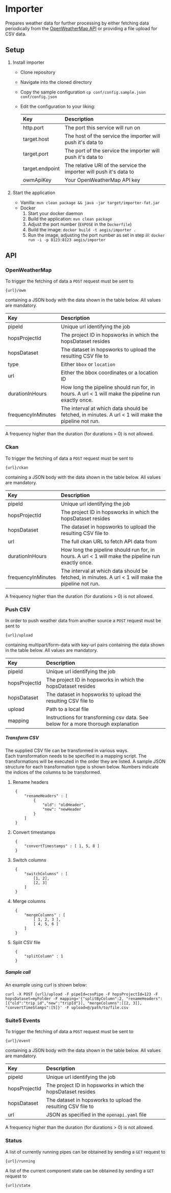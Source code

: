 # Importer

Prepares weather data for further processing by either fetching data periodically from the [OpenWeatherMap API](https://openweathermap.org/api)
or providing a file upload for CSV data.

## Setup

1. Install importer
    - Clone repository
    - Navigate into the cloned directory
    - Copy the sample configuration `cp conf/config.sample.json conf/config.json`
    - Edit the configuration to your liking:

        |Key|Description|
        |:--- |:---|
        |http.port| The port this service will run on |
        |target.host| The host of the service the importer will push it's data to |
        |target.port| The port of the service the importer will push it's data to |
        |target.endpoint| The relative URI of the service the importer will push it's data to |
        |owmApiKey| Your OpenWeatherMap API key |

2. Start the application
    - Vanilla: `mvn clean package && java -jar target/importer-fat.jar`
    - Docker
        1. Start your docker daemon
        2. Build the application: `mvn clean package`
        3. Adjust the port number (`EXPOSE` in the `Dockerfile`)
        4. Build the image: `docker build -t aegis/importer .`
        5. Run the image, adjusting the port number as set in step _iii_: `docker run -i -p 8123:8123 aegis/importer`

## API

### OpenWeatherMap

To trigger the fetching of data a `POST` request must be sent to

    {url}/owm

containing a JSON body with the data shown in the table below. All values are mandatory.

|Key|Description|
|:--- |:---|
|pipeId| Unique url identifying the job |
|hopsProjectId| The project ID in hopsworks in which the hopsDataset resides |
|hopsDataset| The dataset in hopsworks to upload the resulting CSV file to |
|type| Either `bbox` or `location` |
|url| Either the bbox coordinates or a location ID |
|durationInHours| How long the pipeline should run for, in hours. A url < 1 will make the pipeline run exactly once. |
|frequencyInMinutes| The interval at which data should be fetched, in minutes. A url < 1 will make the pipeline not run. |

A frequency higher than the duration (for durations > 0) is not allowed.

### Ckan

To trigger the fetching of data a `POST` request must be sent to

    {url}/ckan

containing a JSON body with the data shown in the table below. All values are mandatory.

|Key|Description|
|:--- |:---|
|pipeId| Unique url identifying the job |
|hopsProjectId| The project ID in hopsworks in which the hopsDataset resides |
|hopsDataset| The dataset in hopsworks to upload the resulting CSV file to |
|url| The full ckan URL to fetch API data from |
|durationInHours| How long the pipeline should run for, in hours. A url < 1 will make the pipeline run exactly once. |
|frequencyInMinutes| The interval at which data should be fetched, in minutes. A url < 1 will make the pipeline not run. |

A frequency higher than the duration (for durations > 0) is not allowed.

### Push CSV

In order to push weather data from another source a `POST` request must be sent to

    {url}/upload

containing multipart/form-data with key-url pairs containing the data shown in the table below. All values are mandatory.

|Key|Description|
|:--- |:---|
|pipeId| Unique url identifying the job |
|hopsProjectId| The project ID in hopsworks in which the hopsDataset resides |
|hopsDataset| The dataset in hopsworks to upload the resulting CSV file to |
|upload| Path to a local file |
|mapping| Instructions for transforming csv data. See below for a more thorough explanation |

##### Transform CSV

The supplied CSV file can be transformed in various ways.    
Each transformation needs to be specified in a mapping script.
The transformations will be executed in the order they are listed.
A sample JSON structure for each transformation type is shown below.
Numbers indicate the indices of the columns to be transformed.

1. Rename headers

        {
            "renameHeaders" : [
                {   
                    "old": "oldHeader",
                    "new": "newHeader
                }
            ]   
        }

2. Convert timestamps

        {
            "convertTimestamps" : [ 1, 5, 8 ]   
        }

3. Switch columns

        {
            "switchColumns" : [
                [1, 2],
                [2, 3]
            ]
        }


4. Merge columns

        {
            "mergeColumns" : [
                [ 1, 2, 3 ],
                [ 4, 5, 6 ]               
            ]
        }

5. Split CSV file

        {
            "splitColumn" : 1
        }        

##### Sample call

An example using curl is shown below:

    curl -X POST {url}/upload -F pipeId=csvPipe -F hopsProjectId=123 -F hopsDataset=myFolder -F mapping='{"splitByColumn":2, "renameHeaders":[{"old":"trip_id","new":"tripId"}], "mergeColumns":[[2, 3]], "convertTimeStamps":[5]}' -F upload=@/path/to/file.csv

### Suite5 Events

To trigger the fetching of data a `POST` request must be sent to

    {url}/event

containing a JSON body with the data shown in the table below. All values are mandatory.

|Key|Description|
|:--- |:---|
|pipeId| Unique url identifying the job |
|hopsProjectId| The project ID in hopsworks in which the hopsDataset resides |
|hopsDataset| The dataset in hopsworks to upload the resulting CSV file to |
|url| JSON as specified in the `openapi.yaml` file |

A frequency higher than the duration (for durations > 0) is not allowed.

### Status

A list of currently running pipes can be obtained by sending a `GET` request to

    {url}/running

A list of the current component state can be obtained by sending a `GET` request to 

    {url}/state
